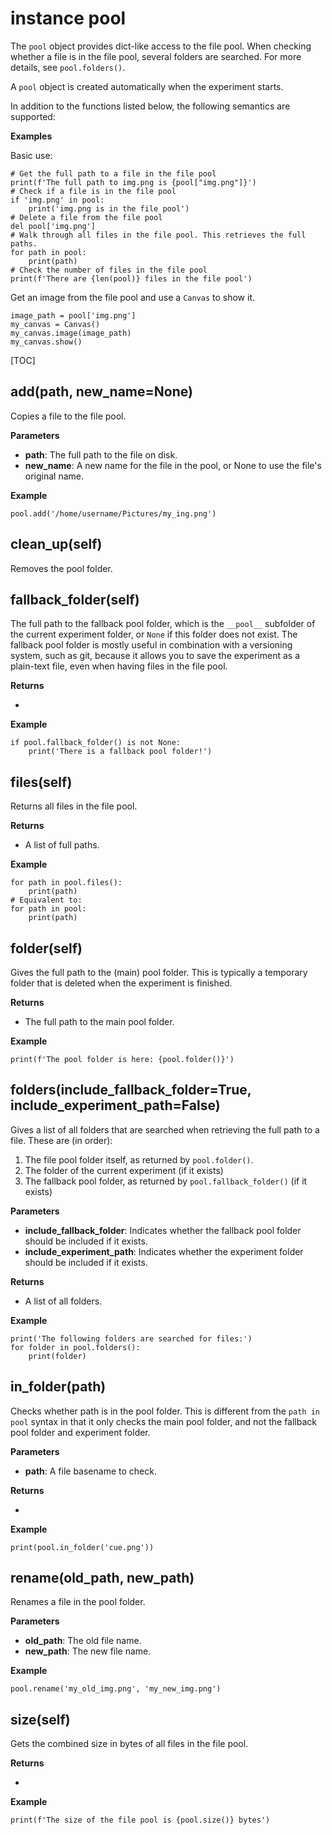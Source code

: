 <div class="ClassDoc YAMLDoc" markdown="1">

# instance __pool__

The `pool` object provides dict-like access to the file pool. When
checking whether a file is in the file pool, several folders are
searched.
For more details, see `pool.folders()`.

A `pool` object is created
automatically when the experiment starts.

In addition to the functions
listed below, the following semantics are
supported:

__Examples__

Basic use:

~~~ .python
# Get the full path to a file in the file pool
print(f'The full path to img.png is {pool["img.png"]}')
# Check if a file is in the file pool
if 'img.png' in pool:
    print('img.png is in the file pool')
# Delete a file from the file pool
del pool['img.png']
# Walk through all files in the file pool. This retrieves the full paths.
for path in pool:
    print(path)
# Check the number of files in the file pool
print(f'There are {len(pool)} files in the file pool')
~~~

Get an image from the file pool and use a `Canvas` to show it.

~~~ .python
image_path = pool['img.png']
my_canvas = Canvas()
my_canvas.image(image_path)
my_canvas.show()
~~~

[TOC]

## add(path, new_name=None)

Copies a file to the file pool.


__Parameters__

- **path**: The full path to the file on disk.
- **new_name**: A new name for the file in the pool, or None to use the file's
original name.

__Example__

~~~ .python
pool.add('/home/username/Pictures/my_ing.png')
~~~



## clean_up(self)

Removes the pool folder.




## fallback_folder(self)

The full path to the fallback pool folder, which is the
`__pool__` subfolder of the current experiment folder, or
`None` if this folder does not exist. The fallback pool
folder is mostly useful in combination with a versioning
system, such as git, because it allows you to save the
experiment as a plain-text file, even when having files
in the file pool.



__Returns__

- 

__Example__

~~~ .python
if pool.fallback_folder() is not None:
    print('There is a fallback pool folder!')
~~~



## files(self)

Returns all files in the file pool.



__Returns__

- A list of full paths.

__Example__

~~~ .python
for path in pool.files():
    print(path)
# Equivalent to:
for path in pool:
    print(path)
~~~



## folder(self)

Gives the full path to the (main) pool folder. This is typically a
temporary folder that is deleted when the experiment is finished.



__Returns__

- The full path to the main pool folder.

__Example__

~~~ .python
print(f'The pool folder is here: {pool.folder()}')
~~~



## folders(include_fallback_folder=True, include_experiment_path=False)

Gives a list of all folders that are searched when retrieving the
full path to a file. These are (in order):

1. The file pool folder
itself, as returned by `pool.folder()`.
2. The folder of the current
experiment (if it exists)
3. The fallback pool folder, as returned by
`pool.fallback_folder()` (if it exists)

__Parameters__

- **include_fallback_folder**: Indicates whether the fallback pool folder should be included if it
exists.
- **include_experiment_path**: Indicates whether the experiment folder should be included if it
exists.

__Returns__

- A list of all folders.

__Example__

~~~ .python
print('The following folders are searched for files:')
for folder in pool.folders():
    print(folder)
~~~



## in_folder(path)

Checks whether path is in the pool folder. This is different from
the `path in pool` syntax in that it only checks the main pool folder,
and not the fallback pool folder and experiment folder.


__Parameters__

- **path**: A file basename to check.

__Returns__

- 

__Example__

~~~ .python
print(pool.in_folder('cue.png'))
~~~



## rename(old_path, new_path)

Renames a file in the pool folder.


__Parameters__

- **old_path**: The old file name.
- **new_path**: The new file name.

__Example__

~~~ .python
pool.rename('my_old_img.png', 'my_new_img.png')
~~~



## size(self)

Gets the combined size in bytes of all files in the file pool.



__Returns__

- 

__Example__

~~~ .python
print(f'The size of the file pool is {pool.size()} bytes')
~~~



</div>

